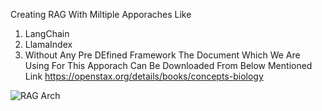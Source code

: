 Creating RAG With Miltiple Apporaches Like 
  1) LangChain
  2) LlamaIndex
  3) Without Any Pre DEfined Framework
The Document Which We Are Using For This Apporach Can Be Downloaded From Below Mentioned Link
  https://openstax.org/details/books/concepts-biology

![RAG Arch](https://github.com/Sovik-Gupta/RAG/assets/27665277/5cf81681-7b02-4fc0-8ee4-699c080c73f7)
